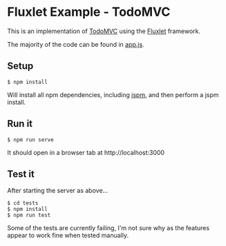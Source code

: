 # Fluxlet Example - TodoMVC

This is an implementation of [TodoMVC](http://todomvc.com/) using the
[Fluxlet](https://github.com/fluxlet/fluxlet) framework.

The majority of the code can be found in [app.js](js/app.js).

## Setup

    $ npm install

Will install all npm dependencies, including [jspm](http://jspm.io),
and then perform a jspm install.

## Run it

    $ npm run serve

It should open in a browser tab at http://localhost:3000

## Test it

After starting the server as above...

    $ cd tests
    $ npm install
    $ npm run test

Some of the tests are currently failing, I'm not sure why as the features
appear to work fine when tested manually.
